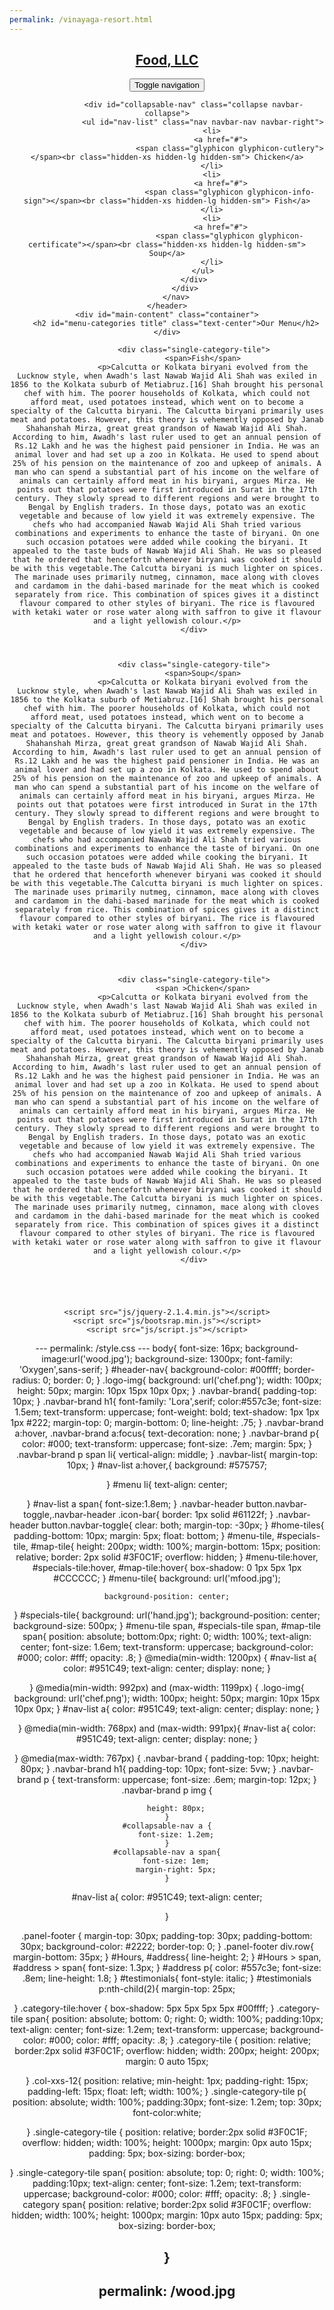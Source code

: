 ```yaml
---
permalink: /vinayaga-resort.html
---
```

<!doctype html>
<html>
<head>
	<meta charset="utf-8">
	<meta http-equiv="X-UA-Compatible" content="IE=edge">
	<meta name="viewport" content="width=device-width, initial-scale=1">
	<title>David Chu's China Bistro</title>
	<link rel="stylesheet" type="text/css" href="css/bootsrap.min.css">
	<link rel="stylesheet" type="text/css" href="style.css">
	<link rel='stylesheet' type='text/css' href='https://fonts.googleapis.com/css?family=Oxygen:400,300,700'>
	<link rel="stylesheet" href="https://maxcdn.bootstrapcdn.com/bootstrap/3.4.1/css/bootstrap.min.css">
	<script src="https://ajax.googleapis.com/ajax/libs/jquery/3.4.1/jquery.min.js"></script>
	<script src="https://maxcdn.bootstrapcdn.com/bootstrap/3.4.1/js/bootstrap.min.js"></script>
	
</head>
<body>
	<header>
		<nav id="header-nav" class="navbar navbar-default">
			<div class="container">
				<div class="navbar-header">
					<a href="vinayaga-resort.html" class="pull-left">
						<div id="logo-img" alt="Logo image"></div>
					</a>
					<div class="navbar-brand">
						<a href="vinayaga-resort.html"><h1>Food, LLC</h1>
						</a>
					</div>
					<button type="button" class="navbar-toggle collapsed" data-toggle="collapse" data-target="#collapsable-nav" aria-expanded="false" >
						<span class="sr-only">Toggle navigation</span>
						<span class="icon-bar"></span>
						<span class="icon-bar"></span>
						<span class="icon-bar"></span>
					 </button>
				   </div>

				<div id="collapsable-nav" class="collapse navbar-collapse">
					<ul id="nav-list" class="nav navbar-nav navbar-right">
						<li>
							<a href="#">
								<span class="glyphicon glyphicon-cutlery"></span><br class="hidden-xs hidden-lg hidden-sm"> Chicken</a>
						</li>
						<li>
							<a href="#">
								<span class="glyphicon glyphicon-info-sign"></span><br class="hidden-xs hidden-lg hidden-sm"> Fish</a>
						</li>
						<li>
							<a href="#">
								<span class="glyphicon glyphicon-certificate"></span><br class="hidden-xs hidden-lg hidden-sm"> Soup</a>
						</li>
					</ul>
				</div>
			</div>
		</nav>
	</header>
	<div id="main-content" class="container">
		<h2 id="menu-categories title" class="text-center">Our Menu</h2>
	</div>
	
				<div class="single-category-tile">
					<span>Fish</span>
					<p>Calcutta or Kolkata biryani evolved from the Lucknow style, when Awadh's last Nawab Wajid Ali Shah was exiled in 1856 to the Kolkata suburb of Metiabruz.[16] Shah brought his personal chef with him. The poorer households of Kolkata, which could not afford meat, used potatoes instead, which went on to become a specialty of the Calcutta biryani. The Calcutta biryani primarily uses meat and potatoes. However, this theory is vehemently opposed by Janab Shahanshah Mirza, great great grandson of Nawab Wajid Ali Shah. According to him, Awadh's last ruler used to get an annual pension of Rs.12 Lakh and he was the highest paid pensioner in India. He was an animal lover and had set up a zoo in Kolkata. He used to spend about 25% of his pension on the maintenance of zoo and upkeep of animals. A man who can spend a substantial part of his income on the welfare of animals can certainly afford meat in his biryani, argues Mirza. He points out that potatoes were first introduced in Surat in the 17th century. They slowly spread to different regions and were brought to Bengal by English traders. In those days, potato was an exotic vegetable and because of low yield it was extremely expensive. The chefs who had accompanied Nawab Wajid Ali Shah tried various combinations and experiments to enhance the taste of biryani. On one such occasion potatoes were added while cooking the biryani. It appealed to the taste buds of Nawab Wajid Ali Shah. He was so pleased that he ordered that henceforth whenever biryani was cooked it should be with this vegetable.The Calcutta biryani is much lighter on spices. The marinade uses primarily nutmeg, cinnamon, mace along with cloves and cardamom in the dahi-based marinade for the meat which is cooked separately from rice. This combination of spices gives it a distinct flavour compared to other styles of biryani. The rice is flavoured with ketaki water or rose water along with saffron to give it flavour and a light yellowish colour.</p>
				</div>
			

		
				<div class="single-category-tile">
					<span>Soup</span>
					<p>Calcutta or Kolkata biryani evolved from the Lucknow style, when Awadh's last Nawab Wajid Ali Shah was exiled in 1856 to the Kolkata suburb of Metiabruz.[16] Shah brought his personal chef with him. The poorer households of Kolkata, which could not afford meat, used potatoes instead, which went on to become a specialty of the Calcutta biryani. The Calcutta biryani primarily uses meat and potatoes. However, this theory is vehemently opposed by Janab Shahanshah Mirza, great great grandson of Nawab Wajid Ali Shah. According to him, Awadh's last ruler used to get an annual pension of Rs.12 Lakh and he was the highest paid pensioner in India. He was an animal lover and had set up a zoo in Kolkata. He used to spend about 25% of his pension on the maintenance of zoo and upkeep of animals. A man who can spend a substantial part of his income on the welfare of animals can certainly afford meat in his biryani, argues Mirza. He points out that potatoes were first introduced in Surat in the 17th century. They slowly spread to different regions and were brought to Bengal by English traders. In those days, potato was an exotic vegetable and because of low yield it was extremely expensive. The chefs who had accompanied Nawab Wajid Ali Shah tried various combinations and experiments to enhance the taste of biryani. On one such occasion potatoes were added while cooking the biryani. It appealed to the taste buds of Nawab Wajid Ali Shah. He was so pleased that he ordered that henceforth whenever biryani was cooked it should be with this vegetable.The Calcutta biryani is much lighter on spices. The marinade uses primarily nutmeg, cinnamon, mace along with cloves and cardamom in the dahi-based marinade for the meat which is cooked separately from rice. This combination of spices gives it a distinct flavour compared to other styles of biryani. The rice is flavoured with ketaki water or rose water along with saffron to give it flavour and a light yellowish colour.</p>
				</div>
			
		
		
				<div class="single-category-tile">
					<span >Chicken</span>
					<p>Calcutta or Kolkata biryani evolved from the Lucknow style, when Awadh's last Nawab Wajid Ali Shah was exiled in 1856 to the Kolkata suburb of Metiabruz.[16] Shah brought his personal chef with him. The poorer households of Kolkata, which could not afford meat, used potatoes instead, which went on to become a specialty of the Calcutta biryani. The Calcutta biryani primarily uses meat and potatoes. However, this theory is vehemently opposed by Janab Shahanshah Mirza, great great grandson of Nawab Wajid Ali Shah. According to him, Awadh's last ruler used to get an annual pension of Rs.12 Lakh and he was the highest paid pensioner in India. He was an animal lover and had set up a zoo in Kolkata. He used to spend about 25% of his pension on the maintenance of zoo and upkeep of animals. A man who can spend a substantial part of his income on the welfare of animals can certainly afford meat in his biryani, argues Mirza. He points out that potatoes were first introduced in Surat in the 17th century. They slowly spread to different regions and were brought to Bengal by English traders. In those days, potato was an exotic vegetable and because of low yield it was extremely expensive. The chefs who had accompanied Nawab Wajid Ali Shah tried various combinations and experiments to enhance the taste of biryani. On one such occasion potatoes were added while cooking the biryani. It appealed to the taste buds of Nawab Wajid Ali Shah. He was so pleased that he ordered that henceforth whenever biryani was cooked it should be with this vegetable.The Calcutta biryani is much lighter on spices. The marinade uses primarily nutmeg, cinnamon, mace along with cloves and cardamom in the dahi-based marinade for the meat which is cooked separately from rice. This combination of spices gives it a distinct flavour compared to other styles of biryani. The rice is flavoured with ketaki water or rose water along with saffron to give it flavour and a light yellowish colour.</p>
				</div>
			
		
		
	
	
	<script src="js/jquery-2.1.4.min.js"></script>
	<script src="js/bootsrap.min.js"></script>
	<script src="js/script.js"></script>
</body>
</html>
---
permalink: /style.css
---
body{
  font-size: 16px;
  background-image:url('wood.jpg');
  background-size: 1300px;
  font-family: 'Oxygen',sans-serif;
}
#header-nav{
  background-color: #00ffff;
  border-radius: 0;
  border: 0;
}
.logo-img{
	background: url('chef.png');
	width: 100px;
	height: 50px;
	margin: 10px 15px 10px 0px; 
}
.navbar-brand{
	padding-top: 10px;
}
.navbar-brand h1{
	font-family: 'Lora',serif;
	color:#557c3e;
	font-size: 1.5em;
	text-transform: uppercase;
	font-weight: bold;
	text-shadow: 1px 1px 1px #222;
	margin-top: 0;
	margin-bottom: 0;
	line-height: .75;
}
.navbar-brand a:hover, .navbar-brand a:focus{
	text-decoration: none;
}
.navbar-brand p{
	color: #000;
	text-transform: uppercase;
	font-size: .7em;
	margin: 5px;
}
.navbar-brand p span li{
	vertical-align: middle;
}
.navbar-list{
	margin-top: 10px;
}
#nav-list a:hover,{
	background: #575757;
	
}
#menu li{
	text-align: center;

}
#nav-list a span{
	font-size:1.8em;
}
.navbar-header button.navbar-toggle,.navbar-header .icon-bar{
	border: 1px solid #61122f;
}
.navbar-header button.navbar-toggle{
	clear: both;
	margin-top: -30px;
}
#home-tiles{
	padding-bottom: 10px;
	margin: 5px;
	float: bottom;
}
#menu-tile, #specials-tile, #map-tile{
	height: 200px;
	width: 100%;
	margin-bottom: 15px;
	position: relative;
	border: 2px solid #3F0C1F;
	overflow: hidden;
}
#menu-tile:hover, #specials-tile:hover, #map-tile:hover{
	box-shadow: 0 1px 5px 1px #CCCCCC;
}
#menu-tile{
	background: url('mfood.jpg');

	background-position: center;
}
#specials-tile{
	background: url('hand.jpg');
	background-position: center;
	background-size: 500px;
}
#menu-tile span, #specials-tile span, #map-tile span{
	position: absolute;
	bottom:0px;
	right: 0;
	width: 100%;
	text-align: center;
	font-size: 1.6em;
	text-transform: uppercase;
	background-color: #000;
	color: #fff;
	opacity: .8;
}
@media(min-width: 1200px)
{
	#nav-list a{
	color: #951C49;
	text-align: center;
	display: none;
}

}
@media(min-width: 992px) and (max-width: 1199px)
{
	.logo-img{
	background: url('chef.png');
	width: 100px;
	height: 50px;
	margin: 10px 15px 10px 0px;
	} 
	#nav-list a{
	color: #951C49;
	text-align: center;
	display: none;
}

}
@media(min-width: 768px) and (max-width: 991px){
	#nav-list a{
	color: #951C49;
	text-align: center;
	display: none;
}

}
@media(max-width: 767px)
{
	.navbar-brand {
		padding-top: 10px;
		height: 80px;
	}
	.navbar-brand h1{
		padding-top: 10px;
		font-size: 5vw;
	}
	.navbar-brand p  {
		text-transform: uppercase;
		font-size: .6em;
		margin-top: 12px;
	}
	.navbar-brand p img {
		
		height: 80px;
	}
	#collapsable-nav a {
		font-size: 1.2em;
	}
	#collapsable-nav a span{
		font-size: 1em;
		margin-right: 5px;
	}

#nav-list a{
	color: #951C49;
	text-align: center;
	
}

.panel-footer
{
	margin-top: 30px;
	padding-top: 30px;
	padding-bottom: 30px;
	background-color: #2222;
	border-top: 0; 
}
.panel-footer div.row{
	margin-bottom: 35px;
}
#Hours, #address{
	line-height: 2;
}
#Hours > span, #address > span{
	font-size: 1.3px;
}
#address p{
	color: #557c3e;
	font-size: .8em;
	line-height: 1.8;
}
#testimonials{
	font-style: italic;
}
#testimonials p:nth-child(2){
	margin-top: 25px;

}
.category-tile:hover {
	box-shadow: 5px 5px 5px 5px #00ffff;
}
.category-tile span{
	position: absolute;
	bottom: 0;
	right: 0;
	width: 100%;
	padding:10px;
	text-align: center;
	font-size: 1.2em;
	text-transform: uppercase;
	background-color: #000;
	color: #fff;
	opacity: .8;
}
.category-tile {
	position: relative;
	border:2px solid #3F0C1F;
	overflow: hidden;
	width: 200px;
	height: 200px;
	margin: 0 auto 15px;

}
.col-xxs-12{
	position: relative;
	min-height: 1px;
	padding-right: 15px;
	padding-left: 15px;
	float: left;
	width: 100%;
}
.single-category-tile p{
	position: absolute;
	width: 100%;
	padding:30px;
	font-size: 1.2em;
	top: 30px;
	font-color:white;
	

}
.single-category-tile {
	position: relative;
	border:2px solid #3F0C1F;
	overflow: hidden;
	width: 100%;
	height: 1000px;
	margin: 0px auto 15px;
	padding: 5px;
	box-sizing: border-box;

}
.single-category-tile span{
	position: absolute;
	top: 0;
	right: 0;
	width: 100%;
	padding:10px;
	text-align: center;
	font-size: 1.2em;
	text-transform: uppercase;
	background-color: #000;
	color: #fff;
	opacity: .8;
}
.single-category span{
	position: relative;
	border:2px solid #3F0C1F;
	overflow: hidden;
	width: 100%;
	height: 1000px;
	margin: 10px auto 15px;
	padding: 5px;
	box-sizing: border-box;

}
---
permalink: /wood.jpg
---
